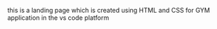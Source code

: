 this is a landing page which is created using HTML and CSS for GYM application in the vs code platform 
